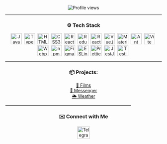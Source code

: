 <p align="center">
   <img src="https://komarev.com/ghpvc/?username=johnbeelow&color=blueviolet&style=flat-square" alt="Profile views"/>
</p>

---

<h3 align="center">⚙️ Tech Stack</h3>
<p align="center">
   <img src="https://cdn.jsdelivr.net/gh/devicons/devicon/icons/javascript/javascript-original.svg" title="JavaScript" width="35" height="35" />&nbsp;
   <img src="https://cdn.jsdelivr.net/gh/devicons/devicon/icons/typescript/typescript-original.svg" title="TypeScript" width="35" height="35" />&nbsp;
   <img src="https://cdn.jsdelivr.net/gh/devicons/devicon/icons/html5/html5-original-wordmark.svg" title="HTML5" width="35" height="35"/>&nbsp;
   <img src="https://cdn.jsdelivr.net/gh/devicons/devicon/icons/css3/css3-original-wordmark.svg" title="CSS3" width="35" height="35"/>&nbsp;
   <img src="https://cdn.jsdelivr.net/gh/devicons/devicon/icons/react/react-original-wordmark.svg" title="React" width="35" height="35" />&nbsp;
   <img src="https://cdn.jsdelivr.net/gh/devicons/devicon/icons/redux/redux-original.svg" title="Redux" width="35" height="35"/>&nbsp;
   <img src="https://reactrouter.com/_brand/React%20Router%20Brand%20Assets/React%20Router%20Logo/Dark.svg" title="React Router" width="35" height="35" />&nbsp;
   <img src="https://cdn.jsdelivr.net/gh/devicons/devicon/icons/vuejs/vuejs-original.svg" title="Vue.js" width="35" height="35" />&nbsp;
   <img src="https://media.zeemly.com/zeemly/product/material-ui.png" title="Material UI" width="35" height="35" />&nbsp;
     <img src="https://gw.alipayobjects.com/zos/rmsportal/KDpgvguMpGfqaHPjicRK.svg" title="Ant Design" width="35" height="35" />&nbsp;
   <img src="https://vitejs.dev/logo.svg" title="Vite" width="35" height="35"/>&nbsp;
   <img src="https://brandeps.com/icon-download/W/Webpack-icon-vector-02.svg" title="Webpack" width="35" height="35"/>&nbsp;
   <img src="https://cdn.jsdelivr.net/gh/devicons/devicon/icons/npm/npm-original-wordmark.svg" title="npm" width="35" height="35"/>&nbsp;
   <img src="https://cdn.jsdelivr.net/gh/devicons/devicon/icons/figma/figma-original.svg" title="Figma" width="35" height="35"/>&nbsp;
   <img src="https://brandeps.com/icon-download/E/Eslint-icon-vector-02.svg" title="ESLint" width="35" height="35"/>&nbsp;
   <img src="https://brandeps.com/icon-download/P/Prettier-icon-vector-02.svg" title="Prettier" width="35" height="35"/>&nbsp;
   <img src="https://cdn.jsdelivr.net/gh/devicons/devicon/icons/jest/jest-plain.svg" title="JestJS" width="35" height="35"/>&nbsp;
   <img src="https://testing-library.com/img/octopus-64x64.png" title="Testing Library" width="35" height="35" />&nbsp;
</p>

---
   <h3 align="center">📦 Projects:</h3>
   <p align="center">
      <a href="https://github.com/johnbeelow/films-react" target="_blank">🎥 Films</a><br>
      <a href="https://github.com/johnbeelow/chat-js" target="_blank">💬 Messenger</a><br>
      <a href="https://github.com/johnbeelow/weather-js" target="_blank">🌦️ Weather</a>
   </p>

   <hr style="width: 80%; border: 1px solid #ccc;"/>

<h3 align="center">✉️ Connect with Me</h3>

<p align="center">
   <a href="https://t.me/johnbeelow" target="blank">
      <img src="https://brandeps.com/logo-download/T/Telegram-logo-vector-01.svg" title="Telegram" width="40" height="40" />
   </a>
</p>
